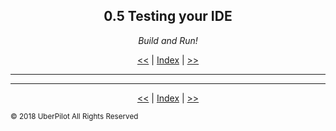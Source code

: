 <!-- Header -->
<h2 align='center'>0.5 Testing your IDE</h2>
<p align='center'><em>Build and Run!</em></h2>
<p align='center'><a href='./choosingide.md'><<</a> | <a href='../readme.md'>Index</a> | <a href='./review.md'>>></a>

---

<!-- Content -->



<!-- Footer -->

---

<p align='center'><a href='./choosingide.md'><<</a> | <a href='../readme.md'>Index</a> | <a href='./review.md'>>></a>

<sub>© 2018 UberPilot All Rights Reserved</sub>